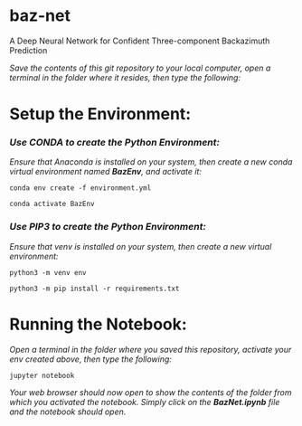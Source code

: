 # baz-net
A Deep Neural Network for Confident Three-component Backazimuth Prediction

_Save the contents of this git repository to your local computer, open a terminal in the folder where it resides, then type the following:_

# Setup the Environment:

### _Use CONDA to create the Python Environment:_

_Ensure that Anaconda is installed on your system, then create a new conda virtual environment named __BazEnv__, and activate it:_

    conda env create -f environment.yml

    conda activate BazEnv
    
    
### _Use PIP3 to create the Python Environment:_

_Ensure that venv is installed on your system, then create a new virtual environment:_

    python3 -m venv env

    python3 -m pip install -r requirements.txt
    
    
# Running the Notebook:

_Open a terminal in the folder where you saved this repository, activate your env created above, then type the following:_
    
    jupyter notebook
    
_Your web browser should now open to show the contents of the folder from which you activated the notebook. Simply click on the __BazNet.ipynb__ file and the notebook should open._
